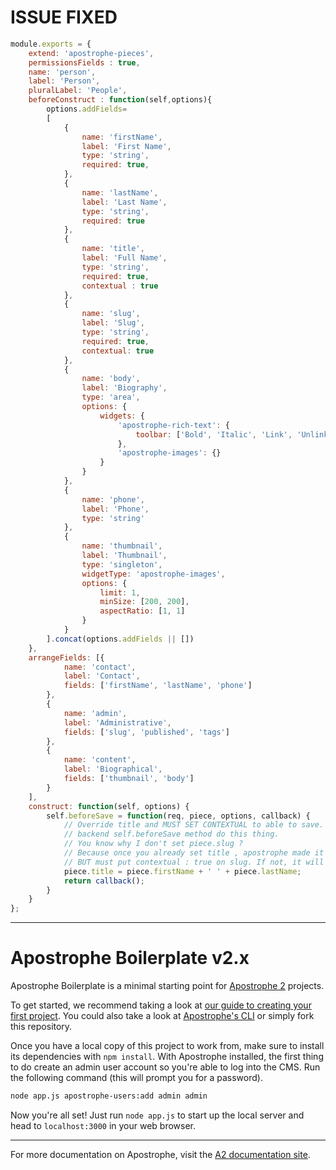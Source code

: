 # ISSUE FIXED
```javascript
module.exports = {
    extend: 'apostrophe-pieces',
    permissionsFields : true,
    name: 'person',
    label: 'Person',
    pluralLabel: 'People',
    beforeConstruct : function(self,options){
        options.addFields= 
        [
            {
                name: 'firstName',
                label: 'First Name',
                type: 'string',
                required: true,
            },
            {
                name: 'lastName',
                label: 'Last Name',
                type: 'string',
                required: true
            },
            {
                name: 'title',
                label: 'Full Name',
                type: 'string',
                required: true,
                contextual : true
            },
            {
                name: 'slug',
                label: 'Slug',
                type: 'string',
                required: true,
                contextual: true
            },
            {
                name: 'body',
                label: 'Biography',
                type: 'area',
                options: {
                    widgets: {
                        'apostrophe-rich-text': {
                            toolbar: ['Bold', 'Italic', 'Link', 'Unlink']
                        },
                        'apostrophe-images': {}
                    }
                }
            },
            {
                name: 'phone',
                label: 'Phone',
                type: 'string'
            },
            {
                name: 'thumbnail',
                label: 'Thumbnail',
                type: 'singleton',
                widgetType: 'apostrophe-images',
                options: {
                    limit: 1,
                    minSize: [200, 200],
                    aspectRatio: [1, 1]
                }
            }
        ].concat(options.addFields || [])
    },
    arrangeFields: [{
            name: 'contact',
            label: 'Contact',
            fields: ['firstName', 'lastName', 'phone']
        },
        {
            name: 'admin',
            label: 'Administrative',
            fields: ['slug', 'published', 'tags']
        },
        {
            name: 'content',
            label: 'Biographical',
            fields: ['thumbnail', 'body']
        }
    ],
    construct: function(self, options) {
        self.beforeSave = function(req, piece, options, callback) {
            // Override title and MUST SET CONTEXTUAL to able to save. Let the 
            // backend self.beforeSave method do this thing.
            // You know why I don't set piece.slug ?
            // Because once you already set title , apostrophe made it for you :)
            // BUT must put contextual : true on slug. If not, it will prompt you :*
            piece.title = piece.firstName + ' ' + piece.lastName;
            return callback();
        }
    }
};
```
--------------
# Apostrophe Boilerplate v2.x

Apostrophe Boilerplate is a minimal starting point for [Apostrophe 2](https://github.com/punkave/apostrophe) projects.

To get started, we recommend taking a look at [our guide to creating your first project](http://apostrophecms.org/docs/tutorials/getting-started/creating-your-first-project.html). You could also take a look at [Apostrophe's CLI](https://github.com/punkave/apostrophe) or simply fork this repository.

Once you have a local copy of this project to work from, make sure to install its dependencies with `npm install`. With Apostrophe installed, the first thing to do create an admin user account so you're able to log into the CMS. Run the following command (this will prompt you for a password).

```bash
node app.js apostrophe-users:add admin admin
```

Now you're all set! Just run `node app.js` to start up the local server and head to `localhost:3000` in your web browser.

---------------

For more documentation on Apostrophe, visit the [A2 documentation site](http://apostrophecms.com).
